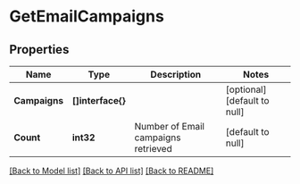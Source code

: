 # GetEmailCampaigns

## Properties
Name | Type | Description | Notes
------------ | ------------- | ------------- | -------------
**Campaigns** | **[]interface{}** |  | [optional] [default to null]
**Count** | **int32** | Number of Email campaigns retrieved | [default to null]

[[Back to Model list]](../README.md#documentation-for-models) [[Back to API list]](../README.md#documentation-for-api-endpoints) [[Back to README]](../README.md)


